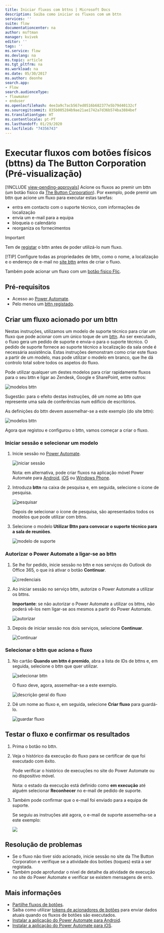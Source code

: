 ```yaml
---
title: Iniciar fluxos com bttns | Microsoft Docs
description: Saiba como iniciar os fluxos com um bttn
services: ''
suite: flow
documentationcenter: na
author: msftman
manager: kvivek
editor: ''
tags: ''
ms.service: flow
ms.devlang: na
ms.topic: article
ms.tgt_pltfrm: na
ms.workload: na
ms.date: 05/30/2017
ms.author: deonhe
search.app:
- Flow
search.audienceType:
- flowmaker
- enduser
ms.openlocfilehash: 4ee3a9c7acb567ed0516b682377e5b79d40132cf
ms.sourcegitcommit: 835b005284b9ae21ae1742a7d36b574ba3884bef
ms.translationtype: HT
ms.contentlocale: pt-PT
ms.lasthandoff: 01/29/2020
ms.locfileid: "74356743"
---
```

# <a name="run-your-flows-with-physical-buttons-bttns-from-the-button-corporation-preview"></a>Executar fluxos com botões físicos (bttns) da The Button Corporation (Pré-visualização)
[!INCLUDE [view-pending-approvals](includes/cc-rebrand.md)]
Acione os fluxos ao premir um bttn (um botão físico da [The Button Corporation](https://my.bt.tn/)). Por exemplo, pode premir um bttn que acione um fluxo para executar estas tarefas:

* entra em contacto com o suporte técnico, com informações de localização
* envia um e-mail para a equipa
* bloqueia o calendário
* reorganiza os fornecimentos

> [!IMPORTANT]
> Tem de [registar](https://my.bt.tn/) o bttn antes de poder utilizá-lo num fluxo.
> 
> [!TIP]
> Configure todas as propriedades de bttn, como o nome, a localização e o endereço de e-mail no [site bttn](https://my.bt.tn/) antes de criar o fluxo.
> 
> 

Também pode acionar um fluxo com um [botão físico Flic](flic-button-flows.md).

## <a name="prerequisites"></a>Pré-requisitos
* Acesso ao [Power Automate](https://flow.microsoft.com).
* Pelo menos um [bttn registado](https://my.bt.tn/).

## <a name="create-a-flow-thats-triggered-from-a-bttn"></a>Criar um fluxo acionado por um bttn
Nestas instruções, utilizamos um modelo de suporte técnico para criar um fluxo que pode acionar com um único toque de um [bttn](https://my.bt.tn/). Ao ser executado, o fluxo gera um pedido de suporte e envia-o para o suporte técnico. O pedido de suporte fornece ao suporte técnico a localização da sala onde é necessária assistência. Estas instruções demonstram como criar este fluxo a partir de um modelo, mas pode utilizar o modelo em branco, que lhe dá controlo total sobre todos os aspetos do fluxo.

Pode utilizar qualquer um destes modelos para criar rapidamente fluxos para o seu bttn e ligar ao Zendesk, Google e SharePoint, entre outros:

![modelos bttn](./media/bttn-button-flows/bttn-templates.png)

Sugestão: para o efeito destas instruções, dê um nome ao bttn que represente uma sala de conferências num edifício de escritórios.

As definições do bttn devem assemelhar-se a este exemplo (do site bttn):

![modelos bttn](./media/bttn-button-flows/bttn-config.png)

Agora que registou e configurou o bttn, vamos começar a criar o fluxo.

### <a name="sign-in-and-select-a-template"></a>Iniciar sessão e selecionar um modelo
1. Inicie sessão no [Power Automate](https://flow.microsoft.com).
   
    ![iniciar sessão](./media/bttn-button-flows/sign-into-flow.png)
   
    Nota: em alternativa, pode criar fluxos na aplicação móvel Power Automate para [Android](https://aka.ms/flowmobiledocsandroid), [iOS](https://aka.ms/flowmobiledocsios) ou [Windows Phone](https://aka.ms/flowmobilewindows).
2. Introduza **bttn** na caixa de pesquisa e, em seguida, selecione o ícone de pesquisa.
   
    ![pesquisar](./media/bttn-button-flows/bttn-search-template.png)
   
    Depois de selecionar o ícone de pesquisa, são apresentados todos os modelos que pode utilizar com bttns.
3. Selecione o modelo **Utilizar Bttn para convocar o suporte técnico para a sala de reuniões**.
   
    ![modelo de suporte](./media/bttn-button-flows/bttn-select-template.png)

### <a name="authorize-power-automate-to-connect-to-your-bttn"></a>Autorizar o Power Automate a ligar-se ao bttn
1. Se lhe for pedido, inicie sessão no bttn e nos serviços do Outlook do Office 365, o que irá ativar o botão **Continuar**.
   
    ![credenciais](./media/bttn-button-flows/bttn-provide-credentials.png)
2. Ao iniciar sessão no serviço bttn, autorize o Power Automate a utilizar os bttns.
   
    **Importante**: se não autorizar o Power Automate a utilizar os bttns, não poderá vê-los nem ligar-se aos mesmos a partir do Power Automate.
   
    ![autorizar](./media/bttn-button-flows/authorize-bttn.png)
3. Depois de iniciar sessão nos dois serviços, selecione **Continuar**.
   
    ![Continuar](./media/bttn-button-flows/continue.png)

### <a name="select-the-bttn-that-triggers-the-flow"></a>Selecionar o bttn que aciona o fluxo
1. No cartão **Quando um bttn é premido**, abra a lista de IDs de bttns e, em seguida, selecione o bttn que quer utilizar.
   
    ![selecionar bttn](./media/bttn-button-flows/bttn-id.png)
   
    O fluxo deve, agora, assemelhar-se a este exemplo.
   
    ![descrição geral do fluxo](./media/bttn-button-flows/bttn-done.png)
2. Dê um nome ao fluxo e, em seguida, selecione **Criar fluxo** para guardá-lo.
   
    ![guardar fluxo](./media/bttn-button-flows/save.png)

## <a name="test-your-flow-and-confirm-results"></a>Testar o fluxo e confirmar os resultados
1. Prima o botão no bttn.
2. Veja o histórico da execução do fluxo para se certificar de que foi executado com êxito.
   
    Pode verificar o histórico de execuções no site do Power Automate ou no dispositivo móvel.
   
    Nota: o estado da execução está definido como **em execução** até alguém selecionar **Reconhecer** no e-mail de pedido de suporte.
3. Também pode confirmar que o e-mail foi enviado para a equipa de suporte.
   
    Se seguiu as instruções até agora, o e-mail de suporte assemelha-se a este exemplo:
   
    ![](./media/bttn-button-flows/support-request-email.png)

## <a name="troubleshooting"></a>Resolução de problemas
* Se o fluxo não tiver sido acionado, inicie sessão no site da The Button Corporation e verifique se a atividade dos botões (toques) está a ser registada.
* Também pode aprofundar o nível de detalhe da atividade de execução no site do Power Automate e verificar se existem mensagens de erro.

## <a name="more-information"></a>Mais informações
* [Partilhe fluxos de botões](share-buttons.md).
* Saiba como utilizar [tokens de acionadores de botões](introduction-to-button-trigger-tokens.md) para enviar dados atuais quando os fluxos de botões são executados.
* [Instalar a aplicação do Power Automate para Android](https://aka.ms/flowmobiledocsandroid).
* [Instalar a aplicação do Power Automate para iOS](https://aka.ms/flowmobiledocsios).

